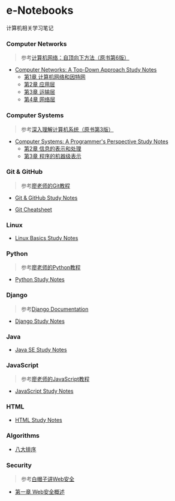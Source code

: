 # e-Notebooks

计算机相关学习笔记

### Computer Networks

> 参考[计算机网络：自顶向下方法（原书第6版）](https://book.douban.com/subject/26176870/) 

- [Computer Networks: A Top-Down Approach Study Notes](https://github.com/KEVISONG/e-notebooks/tree/master/Computer%20Networks)
	- [第1章 计算机网络和因特网](https://github.com/KEVISONG/e-notebooks/blob/master/Computer%20Networks/%E7%AC%AC1%E7%AB%A0%20%E8%AE%A1%E7%AE%97%E6%9C%BA%E7%BD%91%E7%BB%9C%E5%92%8C%E5%9B%A0%E7%89%B9%E7%BD%91.md#%E7%AC%AC1%E7%AB%A0-%E8%AE%A1%E7%AE%97%E6%9C%BA%E7%BD%91%E7%BB%9C%E5%92%8C%E5%9B%A0%E7%89%B9%E7%BD%91)
	- [第2章 应用层](https://github.com/KEVISONG/e-notebooks/blob/master/Computer%20Networks/%E7%AC%AC2%E7%AB%A0%20%E5%BA%94%E7%94%A8%E5%B1%82.md#%E7%AC%AC2%E7%AB%A0-%E5%BA%94%E7%94%A8%E5%B1%82)
	- [第3章 运输层](https://github.com/KEVISONG/e-notebooks/blob/master/Computer%20Networks/%E7%AC%AC3%E7%AB%A0%20%E8%BF%90%E8%BE%93%E5%B1%82.md#%E7%AC%AC3%E7%AB%A0-%E8%BF%90%E8%BE%93%E5%B1%82)
	- [第4章 网络层]()

### Computer Systems

> 参考[深入理解计算机系统（原书第3版）](https://book.douban.com/subject/26912767/) 

- [Computer Systems: A Programmer's Perspective Study Notes](https://github.com/KEVISONG/e-notebooks/tree/master/Computer%20Systems)  
	- [第2章 信息的表示和处理](https://github.com/KEVISONG/e-notebooks/blob/master/Computer%20Systems/%E7%AC%AC2%E7%AB%A0%20%E4%BF%A1%E6%81%AF%E7%9A%84%E8%A1%A8%E7%A4%BA%E5%92%8C%E5%A4%84%E7%90%86.md#%E7%AC%AC2%E7%AB%A0-%E4%BF%A1%E6%81%AF%E7%9A%84%E8%A1%A8%E7%A4%BA%E5%92%8C%E5%A4%84%E7%90%86)
	- [第3章 程序的机器级表示](https://github.com/KEVISONG/e-notebooks/blob/master/Computer%20Systems/%E7%AC%AC3%E7%AB%A0%20%E7%A8%8B%E5%BA%8F%E7%9A%84%E6%9C%BA%E5%99%A8%E7%BA%A7%E8%A1%A8%E7%A4%BA.md#%E7%AC%AC3%E7%AB%A0-%E7%A8%8B%E5%BA%8F%E7%9A%84%E6%9C%BA%E5%99%A8%E7%BA%A7%E8%A1%A8%E7%A4%BA)

### Git & GitHub

> 参考[廖老师的Git教程](https://www.liaoxuefeng.com/wiki/0013739516305929606dd18361248578c67b8067c8c017b000)  

- [Git & GitHub Study Notes](https://github.com/KEVISONG/e-notebooks/blob/master/Git%20%26%20GitHub/Git%20%26%20GitHub%20Study%20Notes.md#git--github-study-notes)  

- [Git Cheatsheet](https://github.com/KEVISONG/e-notebooks/blob/master/Git%20%26%20GitHub/Git%20Cheatsheet.pdf)

### Linux

- [Linux Basics Study Notes](https://github.com/KEVISONG/e-notebooks/blob/master/Linux/Linux%20Basics%20Study%20Notes.md#linux-basics-study-notes)

### Python

> 参考[廖老师的Python教程](https://www.liaoxuefeng.com/wiki/0014316089557264a6b348958f449949df42a6d3a2e542c000)

- [Python Study Notes](https://github.com/KEVISONG/e-notebooks/blob/master/Python/Python%20Study%20Notes.md#python-study-notes)

### Django

> 参考[Django Documentation](https://docs.djangoproject.com/en/2.1/intro/)

- [Django Study Notes](https://github.com/KEVISONG/e-notebooks/blob/master/Python/Django%20Study%20Notes.md#django-study-notes)

### Java

- [Java SE Study Notes](https://github.com/KEVISONG/e-notebooks/blob/master/Java/Java%20SE%20Study%20Notes.md#java-se-study-notes)

### JavaScript

> 参考[廖老师的JavaScript教程](https://www.liaoxuefeng.com/wiki/001434446689867b27157e896e74d51a89c25cc8b43bdb3000)

- [JavaScript Study Notes](https://github.com/KEVISONG/e-notebooks/blob/master/JavaScript/JavaScript%20Study%20Notes.md#javascript-study-notes)  

### HTML

- [HTML Study Notes](https://github.com/KEVISONG/e-notebooks/blob/master/HTML/HTML%20Study%20Notes.md#html-study-notes)

### Algorithms

- [八大排序](https://github.com/KEVISONG/e-notebooks/blob/master/Algorithms/%E5%85%AB%E5%A4%A7%E6%8E%92%E5%BA%8F.md#%E5%85%AB%E5%A4%A7%E6%8E%92%E5%BA%8F)

### Security

> 参考[白帽子讲Web安全](https://book.douban.com/subject/10546925/)

- [第一章 Web安全概述](https://github.com/KEVISONG/e-notebooks/blob/master/Security/%E7%AC%AC%E4%B8%80%E7%AB%A0%20Web%E5%AE%89%E5%85%A8%E6%A6%82%E8%BF%B0.pdf)
